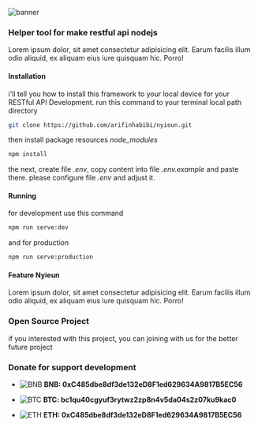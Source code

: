 ![banner](https://i.ibb.co/WnW0VV8/nyieun-banner-1.png)

### Helper tool for make restful api nodejs
Lorem ipsum dolor, sit amet consectetur adipisicing elit. Earum facilis illum odio aliquid, ex aliquam eius iure quisquam hic. Porro!

#### Installation
i'll tell you how to install this framework to your local device for your RESTful API Development. run this command to your terminal local path directory
```bash
git clone https://github.com/arifinhabibi/nyieun.git
```
then install package resources *node_modules*
```bash
npm install
```
the next, create file *.env*, copy content into file *.env.example* and paste there. please configure file *.env* and adjust it.

#### Running
for development use this command
```bash
npm run serve:dev
```
and for production 
```bash
npm run serve:production
```

#### Feature Nyieun
Lorem ipsum dolor, sit amet consectetur adipisicing elit. Earum facilis illum odio aliquid, ex aliquam eius iure quisquam hic. Porro!


### Open Source Project
if you interested with this project, you can joining with us for the better future project

### Donate for support development

* ![BNB](https://user-images.githubusercontent.com/80776324/230691108-ecd10132-af58-4064-8c44-ad10f6f55dd1.png) **BNB: 0xC485dbe8df3de132eD8F1ed629634A9817B5EC56**


* ![BTC](https://user-images.githubusercontent.com/80776324/230691099-1422c66c-099e-49f2-adee-b48fa9533c0c.png) **BTC: bc1qu40cgyuf3rytwz2zp8n4v5da04s2z07ku9kac0**


* ![ETH](https://user-images.githubusercontent.com/80776324/230691090-32c937b9-61bc-4eeb-b058-c46c8fc250ac.png) **ETH: 0xC485dbe8df3de132eD8F1ed629634A9817B5EC56**

